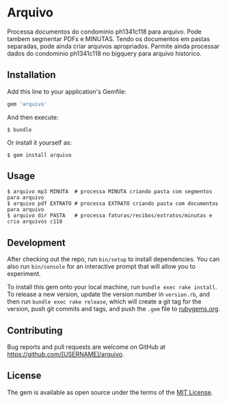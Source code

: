 # Arquivo

Processa documentos do condominio ph1341c118 para arquivo. Pode tambem segmentar PDFs e MINUTAS. Tendo os documentos em pastas separadas, pode ainda criar arquivos apropriados. Parmite ainda processar dados do condominio ph1341c118 no bigquery para arquivo historico.

## Installation

Add this line to your application's Gemfile:

```ruby
gem 'arquivo'
```

And then execute:

    $ bundle

Or install it yourself as:

    $ gem install arquivo

## Usage

    $ arquivo mp3 MINUTA  # processa MINUTA criando pasta com segmentos para arquivo
    $ arquivo pdf EXTRATO # processa EXTRATO criando pasta com documentos para arquivo
    $ arquivo dir PASTA   # processa faturas/recibos/extratos/minutas e cria arquivos c118

## Development

After checking out the repo, run `bin/setup` to install dependencies. You can also run `bin/console` for an interactive prompt that will allow you to experiment.

To install this gem onto your local machine, run `bundle exec rake install`. To release a new version, update the version number in `version.rb`, and then run `bundle exec rake release`, which will create a git tag for the version, push git commits and tags, and push the `.gem` file to [rubygems.org](https://rubygems.org).

## Contributing

Bug reports and pull requests are welcome on GitHub at https://github.com/[USERNAME]/arquivo.

## License

The gem is available as open source under the terms of the [MIT License](https://opensource.org/licenses/MIT).
